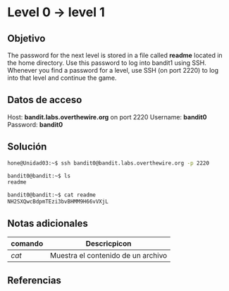 # Level 0 -> level 1

## Objetivo
The password for the next level is stored in a file called **readme** located in the home directory. Use this password to log into bandit1 using SSH. Whenever you find a password for a level, use SSH (on port 2220) to log into that level and continue the game.

## Datos de acceso
Host: **bandit.labs.overthewire.org** on port 2220
Username: **bandit0**
Password: **bandit0**

## Solución

```bash
hone@Unidad03:~$ ssh bandit0@bandit.labs.overthewire.org -p 2220
```

```bash
bandit0@bandit:~$ ls
readme
```

```bash
bandit0@bandit:~$ cat readme
NH2SXQwcBdpmTEzi3bvBHMM9H66vVXjL
```


## Notas adicionales
|comando|Descricpicon|
|---|---|
|*cat*|Muestra el contenido de un archivo|

## Referencias